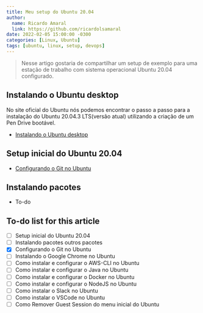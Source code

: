 ```yaml
---
title: Meu setup do Ubuntu 20.04
author:
  name: Ricardo Amaral
  link: https://github.com/ricardolsamaral
date: 2022-02-05 15:00:00 -0300
categories: [Linux, Ubuntu]
tags: [ubuntu, linux, setup, devops]
---
```


> Nesse artigo gostaria de compartilhar um setup de exemplo para uma estação de trabalho com sistema operacional Ubuntu 20.04 configurado.

## Instalando o Ubuntu desktop

No site oficial do Ubuntu nós podemos encontrar o passo a passo para a instalação do Ubuntu 20.04.3 LTS(versão atual) utilizando a criação de um Pen Drive bootável.

* [Instalando o Ubuntu desktop](https://ubuntu.com/tutorials/install-ubuntu-desktop)


## Setup inicial do Ubuntu 20.04

* [Configurando o Git no Ubuntu](https://ricardolsamaral.github.io/posts/configurando-o-git-no-ubuntu)

## Instalando pacotes

* To-do

## To-do list for this article

- [ ] Setup inicial do Ubuntu 20.04
- [ ] Instalando pacotes outros pacotes
- [x] Configurando o Git no Ubuntu
- [ ] Instalando o Google Chrome no Ubuntu
- [ ] Como instalar e configurar o AWS-CLI no Ubuntu 
- [ ] Como instalar e configurar o Java no Ubuntu 
- [ ] Como instalar e configurar o Docker no Ubuntu 
- [ ] Como instalar e configurar o NodeJS no Ubuntu 
- [ ] Como instalar o Slack no Ubuntu 
- [ ] Como instalar o VSCode no Ubuntu 
- [ ] Como Remover Guest Session do menu inicial do Ubuntu